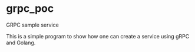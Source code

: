 # grpc_poc
GRPC sample service

This is a simple program to show how one can create a service using gRPC and Golang.    
